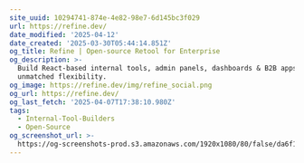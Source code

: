 ```yaml
---
site_uuid: 10294741-874e-4e82-98e7-6d145bc3f029
url: https://refine.dev/
date_modified: '2025-04-12'
date_created: '2025-03-30T05:44:14.851Z'
og_title: Refine | Open-source Retool for Enterprise
og_description: >-
  Build React-based internal tools, admin panels, dashboards & B2B apps with
  unmatched flexibility.
og_image: https://refine.dev/img/refine_social.png
og_url: https://refine.dev/
og_last_fetch: '2025-04-07T17:38:10.980Z'
tags:
  - Internal-Tool-Builders
  - Open-Source
og_screenshot_url: >-
  https://og-screenshots-prod.s3.amazonaws.com/1920x1080/80/false/da6f1517cf7147b76f0c7edbef80d455d760d2adbf90a7b7eacae959db807775.jpeg
---
```














































